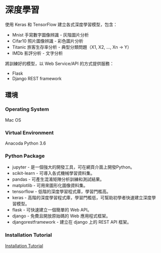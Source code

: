 # 深度學習

使用 Keras 和 TensorFlow 建立各式深度學習模型，包含：

* Mnist 手寫數字圖像辨識 - 灰階圖片分析
* Cifar10 照片圖像辨識 - 彩色圖片分析
* Titanic 旅客生存率分析 - 典型分類問題（X1, X2, ..., Xn -> Y）
* IMDb 影評分析 - 文字分析

將訓練好的模型，以 Web Service/API 的方式提供服務：

* Flask
* Django REST framework

## 環境

### Operating System

Mac OS

### Virtual Environment

Anacoda Python 3.6

### Python Package

* jupyter - 是一個強大的開發工具，可在網頁介面上開發Python。
* scikit-learn - 可導入各式機械學習資料集。
* pandas - 可產生混淆矩陣分析訓練和測試結果。
* matplotlib - 可用來圖形化圖像資料集。
* tensorflow - 低階的深度學習程式庫，學習門檻高。
* keras - 高階的深度學習程式庫，學習門檻低，可幫助初學者快速建立深度學習模型。
* flask - 可快速建立一個簡單的 Web API。
* django - 免費且開放原始碼的 Web 應用程式框架。
* djangorestframework - 建立在 django 上的 REST API 框架。

### Installation Tutorial

[Installation Tutorial](https://docs.google.com/document/d/1x5yFygthf4Urn2RqODGmFI-LgttYI-8hg3m4CVROki4/edit)
